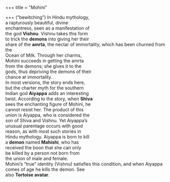 +++
title = "Mohini"

+++
(“bewitching”) In Hindu mythology,  
a rapturously beautiful, divine  
enchantress, seen as a manifestation of  
the god **Vishnu**. Vishnu takes this form  
to trick the **demons** into giving her their  
share of the **amrta**, the nectar of immortality, which has been churned from the  
Ocean of Milk. Through her charms,  
Mohini succeeds in getting the amrta  
from the demons; she gives it to the  
gods, thus depriving the demons of their  
chance at immortality.  
In most versions, the story ends here,  
but the charter myth for the southern  
Indian god **Aiyappa** adds an interesting  
twist. According to the story, when **Shiva**  
sees the enchanting figure of Mohini, he  
cannot resist her. The product of this  
union is Aiyappa, who is considered the  
son of Shiva and Vishnu. Yet Aiyappa’s  
unusual parentage occurs with good  
reason, as with most such stories in  
Hindu mythology. Aiyappa is born to kill  
a **demon** named **Mahishi**, who has  
received the boon that she can only  
be killed by a person not born from  
the union of male and female.  
Mohini’s “true” identity (Vishnu) satisfies this condition, and when Aiyappa  
comes of age he kills the demon. See  
also **Tortoise avatar**.